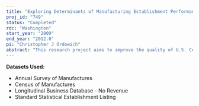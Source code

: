 ```yaml
---
title: "Exploring Determinants of Manufacturing Establishment Performance"
proj_id: "749"
status: "Completed"
rdc: "Washington"
start_year: "2009"
end_year: "2012.0"
pi: "Christopher J Ordowich"
abstract: "This research project aims to improve the quality of U.S. Census Bureau data and to increase knowledge about the determinants of manufacturing establishment performance. These objectives will be accomplished by linking an external dataset of establishments receiving business assistance between 1999 and 2007 to census datasets. The project uses the external dataset of business assistance recipients to both validate and improve the quality of census data. The data will be used to identify limitations of the census sampling frame, measure data quality, estimate nonresponse bias, and improve imputations for nonresponse in census datasets. The business assistance dataset is valuable because it contains data at the same level of resolution and contains some of the same data elements as census datasets. The project uses the linked datasets to explore determinants of establishment productivity not currently measured in census datasets. Specifically, the research explores how manufacturing establishment performance is affected by business assistance and how the effects vary across measurable dimensions. The analysis focuses on business assistance provided by the National Institute of Standards and Technology’s Manufacturing Extension Partnership between 1999 and 2007. The project employs a variety of econometric approaches, primarily relying on an instrumental variables approach to estimate how measures of establishment performance such as productivity, output, and employment growth are affected by different types and levels of business assistance. Access to the census datasets is required to provide a valid control group and to provide key performance and control variables for this analysis."
---
```


**Datasets Used:**

  - Annual Survey of Manufactures 
  - Census of Manufactures 
  - Longitudinal Business Database - No Revenue 
  - Standard Statistical Establishment Listing 

